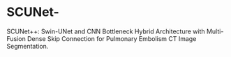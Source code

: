 # SCUNet-
SCUNet++: Swin-UNet and CNN Bottleneck Hybrid Architecture with Multi-Fusion Dense Skip Connection for Pulmonary Embolism CT Image Segmentation.
